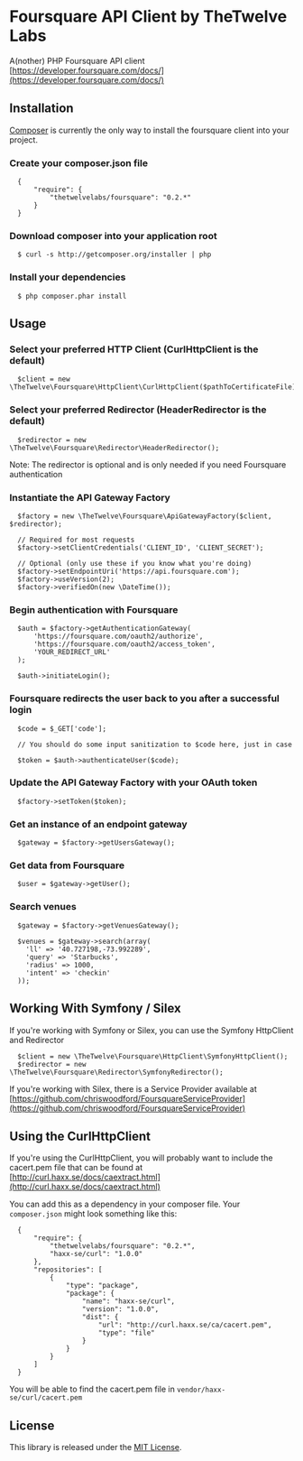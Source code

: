 # Foursquare API Client by TheTwelve Labs

A(nother) PHP Foursquare API client  
[https://developer.foursquare.com/docs/](https://developer.foursquare.com/docs/)

## Installation

[Composer](http://getcomposer.org) is currently the only way to install the 
foursquare client into your project.

### Create your composer.json file

      {
          "require": {
              "thetwelvelabs/foursquare": "0.2.*"
          }
      }

### Download composer into your application root

      $ curl -s http://getcomposer.org/installer | php

### Install your dependencies

      $ php composer.phar install

## Usage

### Select your preferred HTTP Client (CurlHttpClient is the default)

      $client = new \TheTwelve\Foursquare\HttpClient\CurlHttpClient($pathToCertificateFile);

### Select your preferred Redirector (HeaderRedirector is the default)

      $redirector = new \TheTwelve\Foursquare\Redirector\HeaderRedirector();
      
Note: The redirector is optional and is only needed if you need Foursquare authentication  

### Instantiate the API Gateway Factory

      $factory = new \TheTwelve\Foursquare\ApiGatewayFactory($client, $redirector);
      
      // Required for most requests
      $factory->setClientCredentials('CLIENT_ID', 'CLIENT_SECRET');

      // Optional (only use these if you know what you're doing)
      $factory->setEndpointUri('https://api.foursquare.com');
      $factory->useVersion(2);
      $factory->verifiedOn(new \DateTime());

### Begin authentication with Foursquare

      $auth = $factory->getAuthenticationGateway(
          'https://foursquare.com/oauth2/authorize',
          'https://foursquare.com/oauth2/access_token',
          'YOUR_REDIRECT_URL'
      );

      $auth->initiateLogin();

### Foursquare redirects the user back to you after a successful login

      $code = $_GET['code'];

      // You should do some input sanitization to $code here, just in case  
       
      $token = $auth->authenticateUser($code);

### Update the API Gateway Factory with your OAuth token

      $factory->setToken($token);

### Get an instance of an endpoint gateway

      $gateway = $factory->getUsersGateway();

### Get data from Foursquare

      $user = $gateway->getUser();

### Search venues

      $gateway = $factory->getVenuesGateway();

      $venues = $gateway->search(array(
        'll' => '40.727198,-73.992289',
        'query' => 'Starbucks',
        'radius' => 1000,
        'intent' => 'checkin'
      ));

## Working With Symfony / Silex

If you're working with Symfony or Silex, you can use the Symfony HttpClient and Redirector  

      $client = new \TheTwelve\Foursquare\HttpClient\SymfonyHttpClient();
      $redirector = new \TheTwelve\Foursquare\Redirector\SymfonyRedirector();  

If you're working with Silex, there is a Service Provider available at 
[https://github.com/chriswoodford/FoursquareServiceProvider](https://github.com/chriswoodford/FoursquareServiceProvider)  

## Using the CurlHttpClient

If you're using the CurlHttpClient, you will probably want to include the cacert.pem file 
that can be found at [http://curl.haxx.se/docs/caextract.html](http://curl.haxx.se/docs/caextract.html)  

You can add this as a dependency in your composer file. Your `composer.json` might look something like this:  

      {
          "require": {
              "thetwelvelabs/foursquare": "0.2.*",
              "haxx-se/curl": "1.0.0"
          },
          "repositories": [
              {
                  "type": "package",
                  "package": {
                      "name": "haxx-se/curl",
                      "version": "1.0.0",
                      "dist": {
                          "url": "http://curl.haxx.se/ca/cacert.pem",
                          "type": "file"
                      }
                  }
              }
          ]
      }

You will be able to find the cacert.pem file in `vendor/haxx-se/curl/cacert.pem`  

## License

This library is released under the [MIT License](http://www.opensource.org/licenses/MIT).
